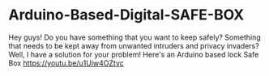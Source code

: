 # Arduino-Based-Digital-SAFE-BOX
Hey guys! Do you have something that you want to keep safely? Something that needs to be kept away from unwanted intruders and privacy invaders? Well, I have a solution for your problem! Here's an Arduino based lock Safe Box
https://youtu.be/u1Uiw4OZtvc
